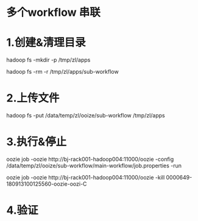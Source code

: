 # 多个workflow 串联



# 1.创建&清理目录

hadoop fs -mkdir -p /tmp/zl/apps

hadoop fs -rm -r /tmp/zl/apps/sub-workflow


# 2.上传文件

hadoop fs -put /data/temp/zl/ooize/sub-workflow /tmp/zl/apps 


# 3.执行&停止

oozie job -oozie http://bj-rack001-hadoop004:11000/oozie -config /data/temp/zl/ooize/sub-workflow/main-workflow/job.properties -run

oozie job -oozie http://bj-rack001-hadoop004:11000/oozie -kill 0000649-180913100125560-oozie-oozi-C


# 4.验证













